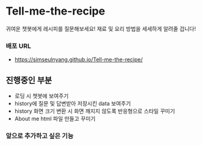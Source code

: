 # Tell-me-the-recipe
귀여운 챗봇에게 레시피를 질문해보세요! 재료 및 요리 방법을 세세하게 알려줄 겁니다!

### 배포 URL
 - https://simseulnyang.github.io/Tell-me-the-recipe/

## 진행중인 부분
 - 로딩 시 챗봇에 보여주기
 - history에 질문 및 답변받아 저장시킨 data 보여주기
 - history 화면 크기 변환 시 화면 깨지지 않도록 반응형으로 스타일 꾸미기
 - About me html 파일 만들고 꾸미기

### 앞으로 추가하고 싶은 기능
